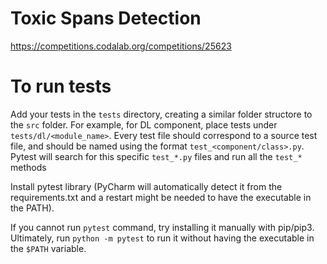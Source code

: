 # Toxic Spans Detection

https://competitions.codalab.org/competitions/25623

# To run tests

Add your tests in the ``tests`` directory, creating a similar folder structore to the ``src`` folder. For example, for DL component, place tests under ``tests/dl/<module_name>``.
Every test file should correspond to a source test file, and should be named using the format ``test_<component/class>.py``. Pytest will search for this specific `test_*.py` files and run all the `test_*` methods


Install pytest library (PyCharm will automatically detect it from the requirements.txt and a restart might be needed to have the executable in the PATH).

If you cannot run `pytest` command, try installing it manually with pip/pip3. Ultimately, run `python -m pytest` to run it without having the executable in the ```$PATH``` variable.
